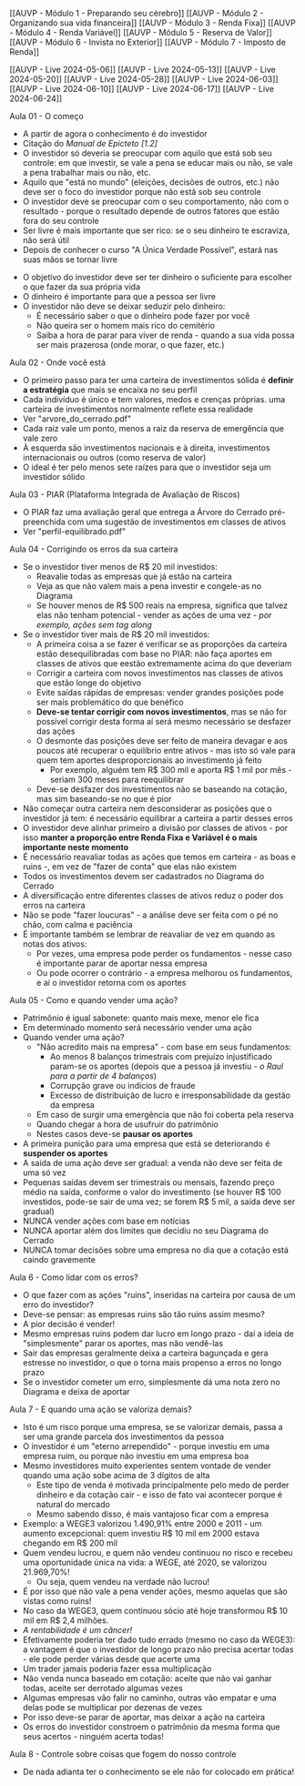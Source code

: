 [[AUVP - Módulo 1 - Preparando seu cérebro]]
[[AUVP - Módulo 2 - Organizando sua vida financeira]]
[[AUVP - Módulo 3 - Renda Fixa]]
[[AUVP - Módulo 4 - Renda Variável]]
[[AUVP - Módulo 5 - Reserva de Valor]]
[[AUVP - Módulo 6 - Invista no Exterior]]
[[AUVP - Módulo 7 - Imposto de Renda]]

[[AUVP - Live 2024-05-06]]
[[AUVP - Live 2024-05-13]]
[[AUVP - Live 2024-05-20]]
[[AUVP - Live 2024-05-28]]
[[AUVP - Live 2024-06-03]]
[[AUVP - Live 2024-06-10]]
[[AUVP - Live 2024-06-17]]
[[AUVP - Live 2024-06-24]]

Aula 01 - O começo
* A partir de agora o conhecimento é do investidor
* Citação do *Manual de Epicteto [1.2]*
* O investidor só deveria se preocupar com aquilo que está sob seu controle: em que investir, se vale a pena se educar mais ou não, se vale a pena trabalhar mais ou não, etc.
* Aquilo que "está no mundo" (eleições, decisões de outros, etc.) não deve ser o foco do investidor porque não está sob seu controle
* O investidor deve se preocupar com o seu comportamento, não com o resultado - porque o resultado depende de outros fatores que estão fora do seu controle
* Ser livre é mais importante que ser rico: se o seu dinheiro te escraviza, não será útil
* Depois de conhecer o curso "A Única Verdade Possível", estará nas suas mãos se tornar livre
- O objetivo do investidor deve ser ter dinheiro o suficiente para escolher o que fazer da sua própria vida
- O dinheiro é importante para que a pessoa ser livre
- O investidor não deve se deixar seduzir pelo dinheiro:
	- É necessário saber o que o dinheiro pode fazer por você
	- Não queira ser o homem mais rico do cemitério
	- Saiba a hora de parar para viver de renda - quando a sua vida possa ser mais prazerosa (onde morar, o que fazer, etc.)

Aula 02 - Onde você está
* O primeiro passo para ter uma carteira de investimentos sólida é **definir a estratégia** que mais se encaixa no seu perfil
* Cada indivíduo é único e tem valores, medos e crenças próprias. uma carteira de investimentos normalmente reflete essa realidade
* Ver "arvore_do_cerrado.pdf"
* Cada raiz vale um ponto, menos a raiz da reserva de emergência que vale zero
* À esquerda são investimentos nacionais e à direita, investimentos internacionais ou outros (como reserva de valor)
* O ideal é ter pelo menos sete raízes para que o investidor seja um investidor sólido

Aula 03 - PIAR (Plataforma Integrada de Avaliação de Riscos)
* O PIAR faz uma avaliação geral que entrega a Árvore do Cerrado pré-preenchida com uma sugestão de investimentos em classes de ativos
* Ver "perfil-equilibrado.pdf"

Aula 04 - Corrigindo os erros da sua carteira
* Se o investidor tiver menos de R$ 20 mil investidos:
	* Reavalie todas as empresas que já estão na carteira
	* Veja as que não valem mais a pena investir e congele-as no Diagrama
	* Se houver menos de R$ 500 reais na empresa, significa que talvez elas não tenham potencial - vender as ações de uma vez - *por exemplo, ações sem tag along*
* Se o investidor tiver mais de R$ 20 mil investidos:
	* A primeira coisa a se fazer é verificar se as proporções da carteira estão desequilibradas com base no PIAR: não faça aportes em classes de ativos que eestão extremamente acima do que deveriam
	* Corrigir a carteira com novos investimentos nas classes de ativos que estão longe do objetivo
	* Evite saídas rápidas de empresas: vender grandes posições pode ser mais problemático do que benéfico
	* **Deve-se tentar corrigir com novos investimentos**, mas se não for possível corrigir desta forma aí será mesmo necessário se desfazer das ações
	* O desmonte das posições deve ser feito de maneira devagar e aos poucos até recuperar o equilíbrio entre ativos - mas isto só vale para quem tem aportes desproporcionais ao investimento já feito
		* Por exemplo, alguém tem R$ 300 mil e aporta R$ 1 mil por mês - seriam 300 meses para reequilibrar
	* Deve-se desfazer dos investimentos não se baseando na cotação, mas sim baseando-se no que é pior
* Não começar outra carteira nem desconsiderar as posições que o investidor já tem: é necessário equilibrar a carteira a partir desses erros
* O investidor deve alinhar primeiro a divisão por classes de ativos - por isso **manter a proporção entre Renda Fixa e Variável é o mais importante neste momento**
* É necessário reavaliar todas as ações que temos em carteira - as boas e ruins -, em vez de "fazer de conta" que elas não existem
* Todos os investimentos devem ser cadastrados no Diagrama do Cerrado
* A diversificação entre diferentes classes de ativos reduz o poder dos erros na carteira
* Não se pode "fazer loucuras" - a análise deve ser feita com o pé no chão, com calma e paciência
* É importante também se lembrar de reavaliar de vez em quando as notas dos ativos:
	* Por vezes, uma empresa pode perder os fundamentos - nesse caso é importante parar de aportar nessa empresa
	* Ou pode ocorrer o contrário - a empresa melhorou os fundamentos, e aí o investidor retorna com os aportes

Aula 05 - Como e quando vender uma ação?
* Patrimônio é igual sabonete: quanto mais mexe, menor ele fica
* Em determinado momento será necessário vender uma ação
* Quando vender uma ação?
	* "Não acredito mais na empresa" - com base em seus fundamentos:
		* Ao menos 8 balanços trimestrais com prejuízo injustificado param-se os aportes (depois que a pessoa já investiu - *o Raul para a partir de 4 balanços*)
		* Corrupção grave ou indícios de fraude
		* Excesso de distribuição de lucro e irresponsabilidade da gestão da empresa
	* Em caso de surgir uma emergência que não foi coberta pela reserva
	* Quando chegar a hora de usufruir do patrimônio
	* Nestes casos deve-se **pausar os aportes**
* A primeira punição para uma empresa que está se deteriorando é **suspender os aportes**
* A saída de uma ação deve ser gradual: a venda não deve ser feita de uma só vez
* Pequenas saídas devem ser trimestrais ou mensais, fazendo preço médio na saída, conforme o valor do investimento (se houver R$ 100 investidos, pode-se sair de uma vez; se forem R$ 5 mil, a saída deve ser gradual)
* NUNCA vender ações com base em notícias
* NUNCA aportar além dos limites que decidiu no seu Diagrama do Cerrado
* NUNCA tomar decisões sobre uma empresa no dia que a cotação está caindo gravemente

Aula 6 - Como lidar com os erros?
* O que fazer com as ações "ruins", inseridas na carteira por causa de um erro do investidor?
* Deve-se pensar: as empresas ruins são tão ruins assim mesmo?
* A pior decisão é vender!
* Mesmo empresas ruins podem dar lucro em longo prazo - daí a ideia de "simplesmente" parar os aportes, mas não vendê-las
* Sair das empresas geralmente deixa a carteira bagunçada e gera estresse no investidor, o que o torna mais propenso a erros no longo prazo
* Se o investidor cometer um erro, simplesmente dá uma nota zero no Diagrama e deixa de aportar

Aula 7 - E quando uma ação se valoriza demais?
* Isto é um risco porque uma empresa, se se valorizar demais, passa a ser uma grande parcela dos investimentos da pessoa
* O investidor é um "eterno arrependido" - porque investiu em uma empresa ruim, ou porque não investiu em uma empresa boa
* Mesmo investidores muito experientes sentem vontade de vender quando uma ação sobe acima de 3 dígitos de alta
	* Este tipo de venda é motivada principalmente pelo medo de perder dinheiro e da cotação cair - e isso de fato vai acontecer porque é natural do mercado
	* Mesmo sabendo disso, é mais vantajoso ficar com a empresa
* Exemplo: a WEGE3 valorizou 1.490,91% entre 2000 e 2011 - um aumento excepcional: quem investiu R$ 10 mil em 2000 estava chegando em R$ 200 mil
* Quem vendeu lucrou, e quem não vendeu continuou no risco e recebeu uma oportunidade única na vida: a WEGE, até 2020, se valorizou 21.969,70%!
	* Ou seja, quem vendeu na verdade não lucrou!
* É por isso que não vale a pena vender ações, mesmo aquelas que são vistas como ruins!
* No caso da WEGE3, quem continuou sócio até hoje transformou R$ 10 mil em R$ 2,4 milhões.
* *A rentabilidade é um câncer!*
* Efetivamente poderia ter dado tudo errado (mesmo no caso da WEGE3): a vantagem é que o investidor de longo prazo não precisa acertar todas - ele pode perder várias desde que acerte uma
* Um trader jamais poderia fazer essa multiplicação
* Não venda nunca baseado em cotação: aceite que não vai ganhar todas, aceite ser derrotado algumas vezes
* Algumas empresas vão falir no caminho, outras vão empatar e uma delas pode se multiplicar por dezenas de vezes
* Por isso deve-se parar de aportar, mas deixar a ação na carteira
* Os erros do investidor constroem o patrimônio da mesma forma que seus acertos - ninguém acerta todas!

Aula 8 - Controle sobre coisas que fogem do nosso controle
* De nada adianta ter o conhecimento se ele não for colocado em prática!